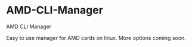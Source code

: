 # AMD-CLI-Manager
AMD CLI Manager

Easy to use manager for AMD cards on linux.
More options coming soon.
